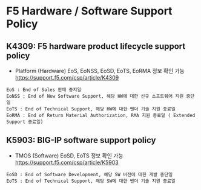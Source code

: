 # F5 Hardware / Software Support Policy

## K4309: F5 hardware product lifecycle support policy
- Platform (Hardware) EoS, EoNSS, EoSD, EoTS, EoRMA 정보 확인 가능
https://support.f5.com/csp/article/K4309

```text
EoS : End of Sales 판매 중지일
EoNSS : End of New Software Support, 해당 HW에 대한 신규 소프트웨어 지원 중단일
EoTS : End of Technical Support, 해당 HW에 대한 벤더 기술 지원 종료일
EoRMA : End of Return Material Authorization, RMA 지원 종료일 ( Extended Support 종료일)
```

## K5903: BIG-IP software support policy
- TMOS (Software) EoSD, EoTS 정보 확인 가능
https://support.f5.com/csp/article/K5903

```text
EoSD : End of Software Development, 해당 SW 버전에 대한 개발 중단일
EoTS : End of Technical Support, 해당 SW에 대한 벤더 기술 지원 종료일
```

